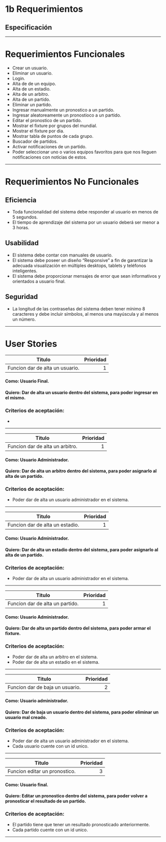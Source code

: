# 1b Requerimientos

## Especificación
---
# Requerimientos Funcionales
* Crear un usuario.
* Eliminar un usuario.
* Login.
* Alta de de un equipo.
* Alta de un estadio.
* Alta de un arbitro.
* Alta de un partido.
* Eliminar un partido.
* Ingresar manualmente un pronostico a un partido.
* Ingresar aleatoreamente un pronostioco a un partido.
* Editar el pronostico de un partido.
* Mostrar el fixture por grupos del mundial.
* Mostrar el fixture por dia.
* Mostrar tabla de puntos de cada grupo.
* Buscador de partidos.
* Activar notificaciones de un partido.
* Poder seleccionar uno o varios equipos favoritos para que nos lleguen notificaciones con noticias de estos.

---

# Requerimientos No Funcionales
## Eficiencia
* Toda funcionalidad del sistema debe responder al usuario en menos de 5 segundos.
* El tiempo de aprendizaje del sistema por un usuario deberá ser menor a 3 horas.
## Usabilidad
* El sistema debe contar con manuales de usuario.
* El sistema debe poseer un diseño “Responsive” a fin de garantizar la adecuada visualización en múltiples desktops, tablets y teléfonos inteligentes.
* El sistema debe proporcionar mensajes de error que sean informativos y orientados a usuario final.
## Seguridad
* La longitud de las contraseñas del sistema deben tener mínimo 8 caracteres y debe incluir símbolos, al menos una mayúscula y al menos un número.

---
# User Stories
| Titulo | Prioridad |
| ---------- | ----------: |
| Funcion dar de alta un usuario.  | 1 |
#### Como: Usuario Final.
#### Quiero: Dar de alta un usuario dentro del sistema, para poder ingresar en el mismo.
### Criterios de aceptación: 
* 
---
| Titulo | Prioridad |
| ---------- | ----------: |
| Funcion dar de alta un arbitro.  | 1 |
#### Como: Usuario Administrador.
#### Quiero: Dar de alta un arbitro dentro del sistema, para poder asignarlo al alta de un partido.
### Criterios de aceptación: 
* Poder dar de alta un usuario administrador en el sistema.
---
| Titulo | Prioridad |
| ---------- | ----------: |
| Funcion dar de alta un estadio.  | 1 |
#### Como: Usuario Administrador.
#### Quiero: Dar de alta un estadio dentro del sistema, para poder asignarlo al alta de un partido.
### Criterios de aceptación: 
* Poder dar de alta un usuario administrador en el sistema.
---
| Titulo | Prioridad |
| ---------- | ----------: |
| Funcion dar de alta un partido.  | 1 |
#### Como: Usuario Administrador.
#### Quiero: Dar de alta un partido dentro del sistema, para poder armar el fixture.
### Criterios de aceptación: 
* Poder dar de alta un arbitro en el sistema.
* Poder dar de alta un estadio en el sistema.
---
| Titulo | Prioridad |
| ---------- | ----------: |
| Funcion dar de baja un usuario.  | 2 |
#### Como: Usuario administrador.
#### Quiero: Dar de baja un usuario dentro del sistema, para poder eliminar un usuario mal creado.
### Criterios de aceptación: 
* Poder dar de alta un usuario administrador en el sistema.
* Cada usuario cuente con un id unico. 
---
| Titulo | Prioridad |
| ---------- | ----------: |
| Funcion editar un pronostico.  | 3 |
#### Como: Usuario final.
#### Quiero: Editar un pronostico dentro del sistema, para poder volver a pronosticar el resultado de un partido.
### Criterios de aceptación: 
* El partido tiene que tener un resultado pronosticado anteriormente.
* Cada partido cuente con un id unico. 
---


<!-- / Use Cases detallados -->

<!-- Bocetos de IU -->
